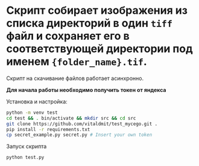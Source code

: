 # Скрипт собирает изображения из списка директорий в один `tiff` файл и сохраняет его в соответствующей директории под именем `{folder_name}.tif`.

Скрипт на скачивание файлов работает асинхронно.

**Для начала работы необходимо получить токен от яндекса**

Установка и настройка:
```bash
python -m venv test
cd test && . bin/activate && mkdir src && cd src
git clone https://github.com/vitaldmit/test_mycego.git .
pip install -r requirements.txt
cp secret_example.py secret.py # Insert your own token
```

Запуск скрипта
```bash
python test.py
```
